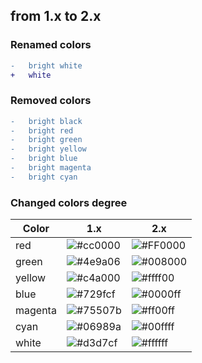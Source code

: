 ## from 1.x to 2.x

### Renamed colors
```diff
-   bright white
+   white
```

### Removed colors
```diff
-   bright black
-   bright red
-   bright green
-   bright yellow
-   bright blue
-   bright magenta
-   bright cyan
```

### Changed colors degree

| Color	    | 1.x                                                         | 2.x                                                         |
| --------- | ----------------------------------------------------------- | ----------------------------------------------------------- |
| red       | ![#cc0000](https://placehold.it/40x40/cc0000/ffffff?text= ) | ![#FF0000](https://placehold.it/40x40/FF0000/ffffff?text= ) |
| green     | ![#4e9a06](https://placehold.it/40x40/4e9a06/ffffff?text= ) | ![#008000](https://placehold.it/40x40/008000/ffffff?text= ) |
| yellow    | ![#c4a000](https://placehold.it/40x40/c4a000/ffffff?text= ) | ![#ffff00](https://placehold.it/40x40/ffff00/ffffff?text= ) |
| blue      | ![#729fcf](https://placehold.it/40x40/729fcf/ffffff?text= ) | ![#0000ff](https://placehold.it/40x40/0000ff/ffffff?text= ) |
| magenta   | ![#75507b](https://placehold.it/40x40/75507b/ffffff?text= ) | ![#ff00ff](https://placehold.it/40x40/ff00ff/ffffff?text= ) |
| cyan      | ![#06989a](https://placehold.it/40x40/06989a/ffffff?text= ) | ![#00ffff](https://placehold.it/40x40/00ffff/ffffff?text= ) |
| white     | ![#d3d7cf](https://placehold.it/40x40/d3d7cf/ffffff?text= ) | ![#ffffff](https://placehold.it/40x40/ffffff/ffffff?text= ) |
